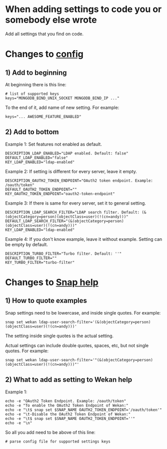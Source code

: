 # When adding settings to code you or somebody else wrote

Add all settings that you find on code.

# Changes to [config](https://github.com/wekan/wekan/blob/edge/snap-src/bin/config)

## 1) Add to beginning

At beginning there is this line:
```
# list of supported keys
keys="MONGODB_BIND_UNIX_SOCKET MONGODB_BIND_IP ..."
```
To the end of it, add name of new setting. For example:
```
keys="... AWESOME_FEATURE_ENABLED"
```

## 2) Add to bottom

Example 1: Set features not enabled as default.
```
DESCRIPTION_LDAP_ENABLED="LDAP enabled. Default: false"
DEFAULT_LDAP_ENABLED="false"
KEY_LDAP_ENABLED="ldap-enabled"
```
Example 2: If setting is different for every server, leave it empty.
```
DESCRIPTION_OAUTH2_TOKEN_ENDPOINT="OAuth2 token endpoint. Example: /oauth/token"
DEFAULT_OAUTH2_TOKEN_ENDPOINT=""
KEY_OAUTH2_TOKEN_ENDPOINT="oauth2-token-endpoint"
```
Example 3: If there is same for every server, set it to general setting.
```
DESCRIPTION_LDAP_SEARCH_FILTER="LDAP search filter. Default: (&(objectCategory=person)(objectClass=user)(!(cn=andy)))"
DEFAULT_LDAP_SEARCH_FILTER="(&(objectCategory=person)(objectClass=user)(!(cn=andy)))"
KEY_LDAP_ENABLED="ldap-enabled"
```
Example 4: If you don't know example, leave it without example. Setting can be empty by default.
```
DESCRIPTION_TURBO_FILTER="Turbo filter. Default: ''"
DEFAULT_TURBO_FILTER=""
KEY_TURBO_FILTER="turbo-filter"
```

# Changes to [Snap help](https://github.com/wekan/wekan/blob/edge/snap-src/bin/wekan-help)

## 1) How to quote examples

Snap settings need to be lowercase, and inside single quotes. For example:
```
snap set wekan ldap-user-search-filter='(&(objectCategory=person)(objectClass=user)(!(cn=andy)))'
```
The setting inside single quotes is the actual setting.

Actual settings can include double quotes, spaces, etc, but not single quotes. For example:
```
snap set wekan ldap-user-search-filter='"(&(objectCategory=person)(objectClass=user)(!(cn=andy)))"'
```

## 2) What to add as setting to Wekan help

Example 1:
```
echo -e "OAuth2 Token Endpoint. Example: /oauth/token"
echo -e "To enable the OAuth2 Token Endpoint of Wekan:"
echo -e "\t$ snap set $SNAP_NAME OAUTH2_TOKEN_ENDPOINT='/oauth/token'"
echo -e "\t-Disable the OAuth2 Token Endpoint of Wekan:"
echo -e "\t$ snap set $SNAP_NAME OAUTH2_TOKEN_ENDPOINT=''"
echo -e "\n"
```
So all you add need to be above of this line:
```
# parse config file for supported settings keys
```